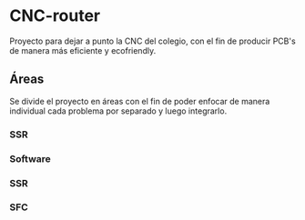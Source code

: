 # CNC-router

Proyecto para dejar a punto la CNC del colegio, con el fin de producir PCB's de manera más eficiente y ecofriendly.

## Áreas
Se divide el proyecto en áreas con el fin de poder enfocar de manera individual cada problema por separado y luego integrarlo.

### SSR

### Software

### SSR

### SFC

